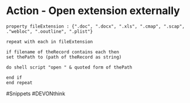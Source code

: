 # Action - Open extension externally

```applescript
property fileExtension : {".doc", ".docx", ".xls", ".cmap", ".scap", ."webloc", ".ooutline", ".plist"}

repeat with each in fileExtension

if filename of theRecord contains each then
set thePath to (path of theRecord as string)

do shell script "open " & quoted form of thePath

end if
end repeat

```


#Snippets #DEVONthink